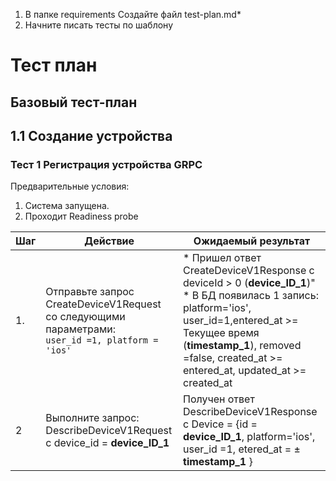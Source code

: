 1) В папке requirements
   Создайте файл test-plan.md*
2) Начните писать тесты по шаблону

# Тест план

## Базовый тест-план

## 1.1 Создание устройства

### Тест 1 Регистрация устройства GRPC

Предварительные условия:
1) Система запущена.
2) Проходит Readiness probe

| Шаг | Действие                                                                                              | Ожидаемый результат                                                                                                                                                                                                                                 |
|-----|-------------------------------------------------------------------------------------------------------|-----------------------------------------------------------------------------------------------------------------------------------------------------------------------------------------------------------------------------------------------------|
| 1.  | Отправьте запрос CreateDeviceV1Request со следующими параметрами:<br/> `user_id =1, platform = 'ios'` | * Пришел ответ CreateDeviceV1Response с deviceId > 0 (**device_ID_1**)"<br/> * В БД появилась 1 запись: platform='ios', user_id=1,entered_at >= Текущее время (**timestamp_1**), removed =false, created_at >= entered_at, updated_at >= created_at |
| 2   | Выполните запрос: DescribeDeviceV1Request c device_id = **device_ID_1**                               | Получен ответ DescribeDeviceV1Response с Device = {id = **device_ID_1**, platform='ios', user_id =1, etered_at = ± **timestamp_1** }                                                                                                                |                                                                                                                                




